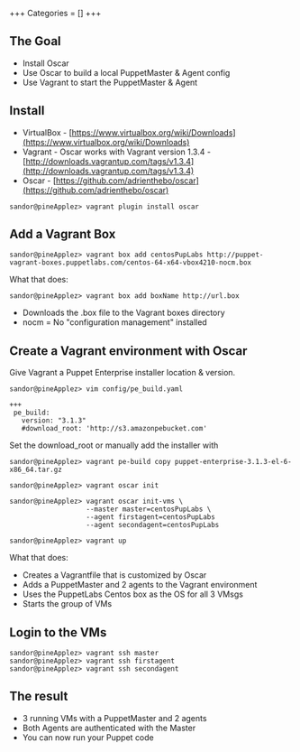 +++
Categories = []
+++

## The Goal

- Install Oscar
- Use Oscar to build a local PuppetMaster & Agent config
- Use Vagrant to start the PuppetMaster & Agent



## Install

- VirtualBox - [https://www.virtualbox.org/wiki/Downloads](https://www.virtualbox.org/wiki/Downloads)
- Vagrant - Oscar works with Vagrant version 1.3.4 - [http://downloads.vagrantup.com/tags/v1.3.4](http://downloads.vagrantup.com/tags/v1.3.4)
- Oscar - [https://github.com/adrienthebo/oscar](https://github.com/adrienthebo/oscar)

~~~
sandor@pineApplez> vagrant plugin install oscar
~~~


## Add a Vagrant Box

~~~
sandor@pineApplez> vagrant box add centosPupLabs http://puppet-vagrant-boxes.puppetlabs.com/centos-64-x64-vbox4210-nocm.box
~~~

What that does:

~~~
sandor@pineApplez> vagrant box add boxName http://url.box
~~~

- Downloads the .box file to the Vagrant boxes directory
- nocm = No "configuration management" installed


## Create a Vagrant environment with Oscar

Give Vagrant a Puppet Enterprise installer location & version.

~~~
sandor@pineApplez> vim config/pe_build.yaml

+++
 pe_build:
   version: "3.1.3"
   #download_root: 'http://s3.amazonpebucket.com'

~~~

Set the download_root or manually add the installer with

~~~
sandor@pineApplez> vagrant pe-build copy puppet-enterprise-3.1.3-el-6-x86_64.tar.gz
~~~

~~~ 
sandor@pineApplez> vagrant oscar init
~~~

~~~
sandor@pineApplez> vagrant oscar init-vms \
                   --master master=centosPupLabs \
                   --agent firstagent=centosPupLabs 
                   --agent secondagent=centosPupLabs
~~~

~~~
sandor@pineApplez> vagrant up
~~~

What that does:

- Creates a Vagrantfile that is customized by Oscar
- Adds a PuppetMaster and 2 agents to the Vagrant environment
- Uses the PuppetLabs Centos box as the OS for all 3 VMsgs 
- Starts the group of VMs


## Login to the VMs

~~~
sandor@pineApplez> vagrant ssh master
sandor@pineApplez> vagrant ssh firstagent
sandor@pineApplez> vagrant ssh secondagent
~~~



## The result

- 3 running VMs with a PuppetMaster and 2 agents
- Both Agents are authenticated with the Master
- You can now run your Puppet code 

